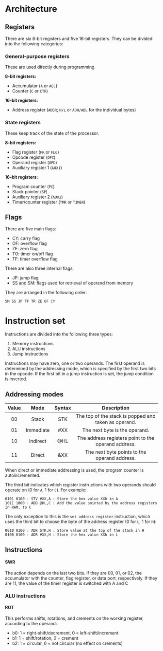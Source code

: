 # Architecture

## Registers

There are six 8-bit registers and five 16-bit registers. They can be divided into the following categories:

### General-purpose registers

These are used directly during programming.

**8-bit registers:**
 - Accumulator (`A` or `ACC`)
 - Counter (`C` or `CTR`)

**16-bit registers:**
 - Address register (`ADDR`; `H/L` or `ADH/ADL` for the individual bytes)

### State registers

These keep track of the state of the processor.

**8-bit registers:**
- Flag register (`FR` or `FLG`)
- Opcode register (`OPC`)
- Operand register (`OPD`)
- Auxiliary register 1 (`AUX1`)

**16-bit registers:**
- Program counter (`PC`)
- Stack pointer (`SP`)
- Auxiliary register 2 (`AUX2`)
- Timer/counter register (`TMR` or `TIMER`)

## Flags

There are five main flags:

 - CY: carry flag
 - OF: overflow flag
 - ZE: zero flag
 - TO: timer on/off flag
 - TF: timer overflow flag

There are also three internal flags:

 - JP: jump flag
 - SS and SM: flags used for retrieval of operand from memory

They are arranged in the following order:

`SM SS JP TF TR ZE OF CY`

# Instruction set

Instructions are divided into the following three types:

1. Memory instructions
2. ALU instructions
3. Jump instructions

Instructions may have zero, one or two operands. The first operand is determined by the addressing mode, which is specified by the first two bits in the opcode.
If the first bit in a jump instruction is set, the jump condition is inverted.

## Addressing modes

| Value | Mode | Syntax | Description |
|:-:|:-:|:-:|:-:|
| 00 | Stack     | STK | The top of the stack is popped and taken as operand. |
| 01 | Immediate | #XX | The next byte is the operand.                        |
| 10 | Indirect  | @HL | The address registers point to the operand address.  |
| 11 | Direct    | &XX | The next byte points to the operand address.         |

When direct or immediate addressing is used, the program counter is autoincremented.

The third bit indicates which register instructions with two operands should operate on (0 for `A`, 1 for `C`). For example:
```
0101 0100 : STV #XX,A : Store the hex value XXh in A
1011 1000 : ADD @HL,C : Add the value pointed by the address registers in RAM, to C
```
The only exception to this is the `set address register` instruction, which uses the third bit to choose the byte of the address register (0 for `L`, 1 for `H`):
```
0010 0100 : ADR STK,H : Store value at the top of the stack in H
0100 0100 : ADR #XX,H : Store the hex value XXh in L
```

## Instructions

#### SWR

The action depends on the last two bits. If they are 00, 01, or 02, the accumulator with the counter, flag register, or data port, respectively. If they are 11, the value of the timer register is switched with A and C


### ALU instructions

#### ROT

This performs shifts, rotations, and crements on the working register, according to the operand:
 - b0: 1 = right-shift/decrement, 0 = left-shift/increment
 - b1: 1 = shift/rotation, 0 = crement
 - b2: 1 = circular, 0 = not circular (no effect on crements)
